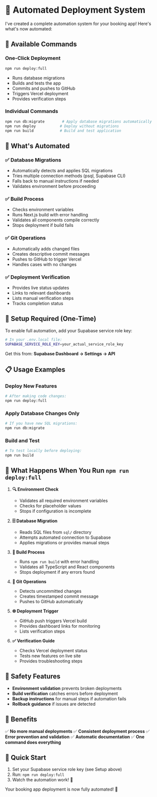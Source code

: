 # 🤖 Automated Deployment System

I've created a complete automation system for your booking app! Here's what's now automated:

## 🚀 Available Commands

### **One-Click Deployment**
```bash
npm run deploy:full
```
- Runs database migrations
- Builds and tests the app
- Commits and pushes to GitHub
- Triggers Vercel deployment
- Provides verification steps

### **Individual Commands**
```bash
npm run db:migrate        # Apply database migrations automatically
npm run deploy           # Deploy without migrations
npm run build            # Build and test application
```

## 🎯 What's Automated

### ✅ **Database Migrations**
- Automatically detects and applies SQL migrations
- Tries multiple connection methods (psql, Supabase CLI)
- Falls back to manual instructions if needed
- Validates environment before proceeding

### ✅ **Build Process**
- Checks environment variables
- Runs Next.js build with error handling
- Validates all components compile correctly
- Stops deployment if build fails

### ✅ **Git Operations**
- Automatically adds changed files
- Creates descriptive commit messages
- Pushes to GitHub to trigger Vercel
- Handles cases with no changes

### ✅ **Deployment Verification**
- Provides live status updates
- Links to relevant dashboards
- Lists manual verification steps
- Tracks completion status

## 🔧 Setup Required (One-Time)

To enable full automation, add your Supabase service role key:

```bash
# In your .env.local file:
SUPABASE_SERVICE_ROLE_KEY=your_actual_service_role_key
```

Get this from: **Supabase Dashboard → Settings → API**

## 📋 Usage Examples

### **Deploy New Features**
```bash
# After making code changes:
npm run deploy:full
```

### **Apply Database Changes Only**
```bash
# If you have new SQL migrations:
npm run db:migrate
```

### **Build and Test**
```bash
# To test locally before deploying:
npm run build
```

## 🎨 What Happens When You Run `npm run deploy:full`

1. **🔍 Environment Check**
   - Validates all required environment variables
   - Checks for placeholder values
   - Stops if configuration is incomplete

2. **🗄️ Database Migration**
   - Reads SQL files from `sql/` directory
   - Attempts automated connection to Supabase
   - Applies migrations or provides manual steps

3. **🔨 Build Process**
   - Runs `npm run build` with error handling
   - Validates all TypeScript and React components
   - Stops deployment if any errors found

4. **📝 Git Operations**
   - Detects uncommitted changes
   - Creates timestamped commit message
   - Pushes to GitHub automatically

5. **🌐 Deployment Trigger**
   - GitHub push triggers Vercel build
   - Provides dashboard links for monitoring
   - Lists verification steps

6. **✅ Verification Guide**
   - Checks Vercel deployment status
   - Tests new features on live site
   - Provides troubleshooting steps

## 🚨 Safety Features

- **Environment validation** prevents broken deployments
- **Build verification** catches errors before deployment
- **Backup instructions** for manual steps if automation fails
- **Rollback guidance** if issues are detected

## 🎉 Benefits

✅ **No more manual deployments**
✅ **Consistent deployment process**
✅ **Error prevention and validation**
✅ **Automatic documentation**
✅ **One command does everything**

## 📱 Quick Start

1. Set your Supabase service role key (see Setup above)
2. Run: `npm run deploy:full`
3. Watch the automation work! 🚀

Your booking app deployment is now fully automated! 🎯